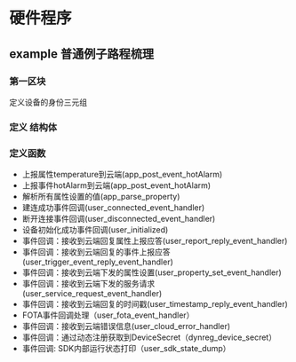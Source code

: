# 硬件程序

## example 普通例子路程梳理

### 第一区块

定义设备的身份三元组


### 定义 结构体


### 定义函数

* 上报属性temperature到云端(app_post_event_hotAlarm)
* 上报事件hotAlarm到云端(app_post_event_hotAlarm)
* 解析所有属性设置的值(app_parse_property)
* 建连成功事件回调(user_connected_event_handler)
* 断开连接事件回调(user_disconnected_event_handler)
* 设备初始化成功事件回调(user_initialized)
* 事件回调：接收到云端回复属性上报应答(user_report_reply_event_handler)
* 事件回调：接收到云端回复的事件上报应答(user_trigger_event_reply_event_handler)
* 事件回调：接收到云端下发的属性设置(user_property_set_event_handler)
* 事件回调：接收到云端下发的服务请求(user_service_request_event_handler)
* 事件回调：接收到云端回复的时间戳(user_timestamp_reply_event_handler)
* FOTA事件回调处理（user_fota_event_handler）
* 事件回调：接收到云端错误信息(user_cloud_error_handler)
* 事件回调：通过动态注册获取到DeviceSecret（dynreg_device_secret）
* 事件回调: SDK内部运行状态打印（user_sdk_state_dump）

